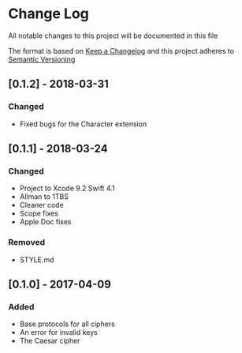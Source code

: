 # Change Log
All notable changes to this project will be documented in this file

The format is based on [Keep a Changelog](http://keepachangelog.com/)
and this project adheres to [Semantic Versioning](http://semver.org/)

## [0.1.2] - 2018-03-31
### Changed
- Fixed bugs for the Character extension

## [0.1.1] - 2018-03-24
### Changed
- Project to Xcode 9.2 Swift 4.1
- Allman to 1TBS
- Cleaner code
- Scope fixes
- Apple Doc fixes

### Removed
- STYLE.md


## [0.1.0] - 2017-04-09
### Added
* Base protocols for all ciphers
* An error for invalid keys
* The Caesar cipher

